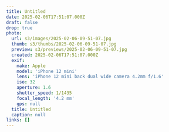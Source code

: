 ```yaml
---
title: Untitled
date: 2025-02-06T17:51:07.000Z
draft: false
drop: true
photo:
  url: s3/images/2025-02-06-09-51-07.jpg
  thumb: s3/thumbs/2025-02-06-09-51-07.jpg
  preview: s3/previews/2025-02-06-09-51-07.jpg
  created: 2025-02-06T17:51:07.000Z
  exif:
    make: Apple
    model: 'iPhone 12 mini'
    lens: 'iPhone 12 mini back dual wide camera 4.2mm f/1.6'
    iso: 32
    aperture: 1.6
    shutter_speed: 1/1435
    focal_length: '4.2 mm'
    gps: null
  title: Untitled
  caption: null
links: []
---
```

